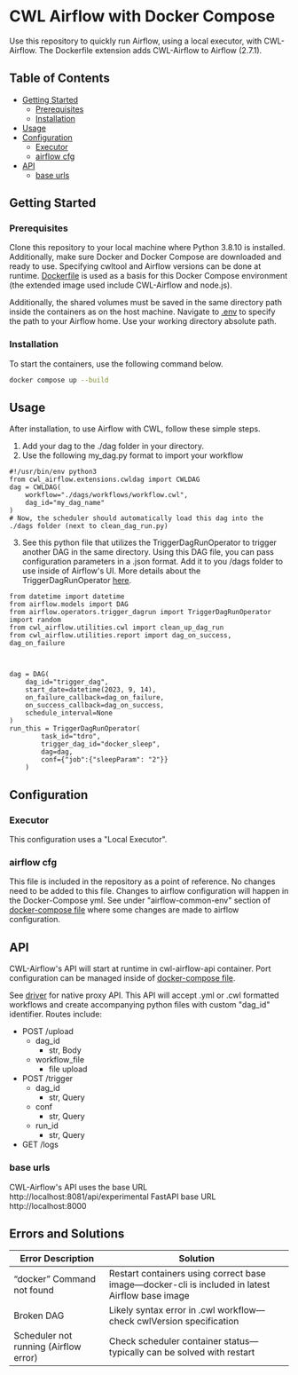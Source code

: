 # CWL Airflow with Docker Compose

Use this repository to quickly run Airflow, using a local executor, with CWL-Airflow. The Dockerfile extension adds CWL-Airflow to Airflow (2.7.1).

## Table of Contents

- [Getting Started](#getting-started)
  - [Prerequisites](#prerequisites)
  - [Installation](#installation)
- [Usage](#usage)
- [Configuration](#configuration)
  - [Executor](#executor)
  - [airflow cfg](#airflow-cfg)
- [API](#API)
  - [base urls](#base-urls)



## Getting Started




### Prerequisites

Clone this repository to your local machine where Python 3.8.10 is installed. Additionally, make sure Docker and Docker Compose are downloaded and ready to use. Specifying cwltool and Airflow versions can be done at runtime. [Dockerfile](./Dockerfile) is used as a basis for this Docker Compose environment (the extended image used include CWL-Airflow and node.js).

Additionally, the shared volumes must be saved in the same directory path inside the containers as on the host machine. Navigate to [.env](./.env) to specify the path to your Airflow home. Use your working directory absolute path.


### Installation

To start the containers, use the following command below.
</pre>
```bash
docker compose up --build
```
</pre>


## Usage

After installation, to use Airflow with CWL, follow these simple steps.
1. Add your dag to the ./dag folder in your directory.
2. Use the following my_dag.py format to import your workflow


  ```
  #!/usr/bin/env python3
  from cwl_airflow.extensions.cwldag import CWLDAG
  dag = CWLDAG(
      workflow="./dags/workflows/workflow.cwl",
      dag_id="my_dag_name"
  )
  # Now, the scheduler should automatically load this dag into the ./dags folder (next to clean_dag_run.py)
  ```


3. See this python file that utilizes the TriggerDagRunOperator to trigger another DAG in the same directory. Using this DAG file, you can pass configuration parameters in a .json format. Add it to you /dags folder to use inside of Airflow's UI. More details about the TriggerDagRunOperator [here](https://airflow.apache.org/docs/apache-airflow/stable/_api/airflow/operators/trigger_dagrun/index.html).
  
```
from datetime import datetime
from airflow.models import DAG
from airflow.operators.trigger_dagrun import TriggerDagRunOperator
import random
from cwl_airflow.utilities.cwl import clean_up_dag_run
from cwl_airflow.utilities.report import dag_on_success, dag_on_failure



dag = DAG(
    dag_id="trigger_dag",
    start_date=datetime(2023, 9, 14),
    on_failure_callback=dag_on_failure,
    on_success_callback=dag_on_success,
    schedule_interval=None
)
run_this = TriggerDagRunOperator(
        task_id="tdro",
        trigger_dag_id="docker_sleep",
        dag=dag,
        conf={"job":{"sleepParam": "2"}}
    )

```

## Configuration

### Executor

This configuration uses a "Local Executor".


### airflow cfg

This file is included in the repository as a point of reference. No changes need to be added to this file. Changes to airflow configuration will happen in the Docker-Compose yml. See under "airflow-common-env" section of [docker-compose file](/docker-compose.yaml) where some changes are made to airflow configuration.

## API

CWL-Airflow's API will start at runtime in cwl-airflow-api container. Port configuration can be managed inside of [docker-compose file](/docker-compose.yaml).

See [driver](/driver.py) for native proxy API. This API will accept .yml or .cwl formatted workflows and create accompanying python files with custom "dag_id" identifier. Routes include:

- POST /upload
  - dag_id
    - str, Body
  - workflow_file
    - file upload
- POST /trigger
  - dag_id
    - str, Query
  - conf
    - str, Query
  - run_id
    - str, Query
- GET /logs

### base urls

CWL-Airflow's API uses the base URL http://localhost:8081/api/experimental
FastAPI base URL http://localhost:8000

## Errors and Solutions

| Error Description                                   | Solution                                           |
|-----------------------------------------------------|---------------------------------------------------|
| “docker” Command not found                          | Restart containers using correct base image—docker-cli is included in latest Airflow base image  |
| Broken DAG                                          | Likely syntax error in .cwl workflow—check cwlVersion specification                         |
| Scheduler not running (Airflow error)               | Check scheduler container status—typically can be solved with restart |
